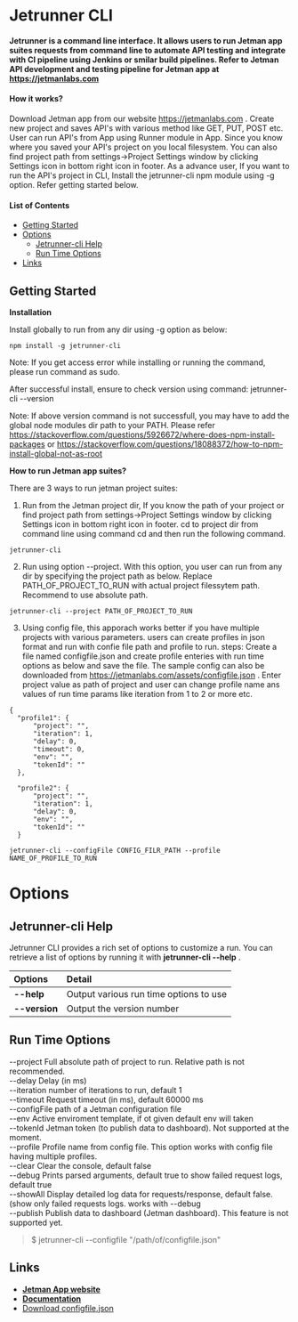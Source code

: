 # Jetrunner CLI

#### Jetrunner is a command line interface. It allows users to run Jetman app suites requests from command line to automate API testing and integrate with CI pipeline using Jenkins or smilar build pipelines. Refer to Jetman API development and testing pipeline for Jetman app at https://jetmanlabs.com

#### How it works?
Download Jetman app from our website https://jetmanlabs.com . Create new project and saves API's with various method like GET, PUT, POST etc. User can run API's from App using Runner module in App.
Since you know where you saved your API's project on you local filesystem. You can also find project path from settings->Project Settings window by clicking Settings icon in bottom right icon in footer.
As a advance user, If you want to run the API's project in CLI, Install the jetrunner-cli npm module using -g option. Refer getting started below.

#### List of Contents

- [Getting Started](#getting-started)
- [Options](#options)
  - [Jetrunner-cli Help](#jetrunner-cli-help)
  - [Run Time Options](#run-time-options)
- [Links](#links)
## Getting Started ##

**Installation**

Install globally to run from any dir using -g option as below:

 ````
 npm install -g jetrunner-cli
 ````
 Note: If you get access error while installing or running the command, please run command as sudo.

 After successful install, ensure to check version using command: jetrunner-cli --version

 Note: If above version command is not successfull, you may have to add the global node modules dir path to your PATH. Please refer https://stackoverflow.com/questions/5926672/where-does-npm-install-packages or https://stackoverflow.com/questions/18088372/how-to-npm-install-global-not-as-root

**How to run Jetman app suites?**

 There are 3 ways to run jetman project suites:
 1. Run from the Jetman project dir, If you know the path of your project or find project path from settings->Project Settings window by clicking Settings icon in bottom right icon in footer. cd to project dir from command line using command cd and then run the following command.
 ````
 jetrunner-cli
 ````
2. Run using option --project. With this option, you user can run from any dir by specifying the project path as below. Replace PATH_OF_PROJECT_TO_RUN with actual project filessytem path. Recommend to use absolute path.
 ````
 jetrunner-cli --project PATH_OF_PROJECT_TO_RUN
 ````
3. Using config file, this apporach works better if you have multiple projects with various parameters. users can create profiles in json format and run with confie file path and profile to run.
steps:
 Create a file named configfile.json and create profile enteries with run time options as below and save the file. The sample config can also be downloaded from https://jetmanlabs.com/assets/configfile.json . Enter project value as path of project and user can change profile name ans values of run time params like iteration from 1 to 2 or more etc.
  ````
  {
	"profile1": {
		"project": "",
		"iteration": 1,
		"delay": 0,
		"timeout": 0,
		"env": "",
		"tokenId": ""
	},

	"profile2": {
		"project": "",
		"iteration": 1,
		"delay": 0,
		"env": "",
		"tokenId": ""
	}
  ````
  ````
  jetrunner-cli --configFile CONFIG_FILR_PATH --profile NAME_OF_PROFILE_TO_RUN
  ````
# Options #


## Jetrunner-cli Help ##
Jetrunner CLI provides a rich set of options to customize a run. You can retrieve a list of options by running it with **jetrunner-cli --help** .

| **Options** | **Detail** |
| :--- | :--- |
| **--help** | Output various run time options to use |
| **--version** | Output the version number |
## Run Time Options ##

  --project      Full absolute path of project to run. Relative path is not recommended.                                              
  --delay        Delay (in ms)                                                                                                        
  --iteration    number of iterations to run, default 1                                                                               
  --timeout      Request timeout (in ms), default 60000 ms                                                                            
  --configFile   path of a Jetman configuration file                                                                                  
  --env          Active enviroment template, if ot given default env will taken                                                       
  --tokenId      Jetman token (to publish data to dashboard). Not supported at the moment.                                            
  --profile      Profile name from config file. This option works with config file having multiple profiles.                          
  --clear        Clear the console, default false                                                                                     
  --debug        Prints parsed arguments, default true to show failed request logs, default true                                      
  --showAll      Display detailed log data for requests/response, default false. (show only failed requests logs. works with --debug  
  --publish      Publish data to dashboard (Jetman dashboard). This feature is not supported yet. 

> $ jetrunner-cli --configfile "/path/of/configfile.json"
## Links ##
- **[Jetman App website](https://jetmanlabs.com)**
- **[Documentation](https://jetmanlabs.com/jetmanDoc/#Jetman-CLI)**
- <a href="https://jetmanlabs.com/assets/configfile.json" download>Download configfile.json</a>

